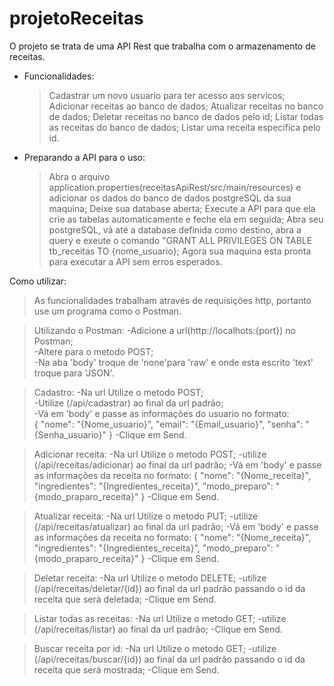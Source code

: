 # projetoReceitas
O projeto se trata de uma API Rest que trabalha com o armazenamento de receitas.

- Funcionalidades:
  >Cadastrar um novo usuario para ter acesso aos servicos;
  >Adicionar receitas ao banco de dados;
  >Atualizar receitas no banco de dados;
  >Deletar receitas no banco de dados pelo id;
  >Listar todas as receitas do banco de dados;
  >Listar uma receita especifica pelo id.

- Preparando a API para o uso:
  >Abra o arquivo application.properties(receitasApiRest/src/main/resources) e adicionar os dados do banco de dados postgreSQL da sua maquina;
  >Deixe sua database aberta;
  >Execute a API para que ela crie as tabelas automaticamente e feche ela em seguida;
  >Abra seu postgreSQL, vá até a database definida como destino, abra a query e exeute o comando "GRANT ALL PRIVILEGES ON TABLE tb_receitas TO {nome_usuario};
  >Agora sua maquina esta pronta para executar a API sem erros esperados.

Como utilizar:
>As funcionalidades trabalham através de requisições http, portanto use um programa como o Postman.
  
>Utilizando o Postman:
  -Adicione a url(http://localhots:{port}) no Postman;  
  -Altere para o metodo POST;  
  -Na aba 'body' troque de 'none'para 'raw' e onde esta escrito 'text' troque para 'JSON'.  
    
>Cadastro:
  -Na url Utilize o metodo POST;  
  -Utilize (/api/cadastrar) ao final da url padrão;  
  -Vá em 'body' e passe as informações do usuario no formato:  
      {
        "nome": "{Nome_usuario}",
        "email": "{Email_usuario}",
        "senha": "{Senha_usuario}"
      }
  -Clique em Send.
    
>Adicionar receita:
  -Na url Utilize o metodo POST;
  -utilize (/api/receitas/adicionar) ao final da url padrão;
  -Vá em 'body' e passe as informações da receita no formato:
      {
        "nome": "{Nome_receita}",
        "ingredientes": "{Ingredientes_receita}",
        "modo_preparo": "{modo_praparo_receita}"
      }
   -Clique em Send.
      
>Atualizar receita:
  -Na url Utilize o metodo PUT;
  -utilize (/api/receitas/atualizar) ao final da url padrão;
  -Vá em 'body' e passe as informações da receita no formato:
      {
        "nome": "{Nome_receita}",
        "ingredientes": "{Ingredientes_receita}",
        "modo_preparo": "{modo_praparo_receita}"
      }
  -Clique em Send.
      
>Deletar receita:
  -Na url Utilize o metodo DELETE;
  -utilize (/api/receitas/deletar/{id}) ao final da url padrão passando o id da receita que será deletada;
  -Clique em Send.
    
>Listar todas as receitas:
  -Na url Utilize o metodo GET;
  -utilize (/api/receitas/listar) ao final da url padrão;
  -Clique em Send.
    
>Buscar receita por id:
  -Na url Utilize o metodo GET;
  -utilize (/api/receitas/buscar/{id}) ao final da url padrão passando o id da receita que será mostrada;
  -Clique em Send.
